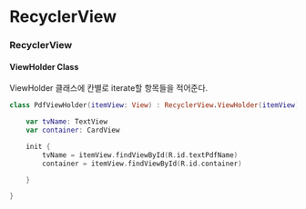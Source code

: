 # RecyclerView

### RecyclerView

#### ViewHolder Class

ViewHolder 클래스에 칸별로 iterate할 항목들을 적어준다.

```kotlin
class PdfViewHolder(itemView: View) : RecyclerView.ViewHolder(itemView) {

    var tvName: TextView
    var container: CardView

    init {
        tvName = itemView.findViewById(R.id.textPdfName)
        container = itemView.findViewById(R.id.container)

    }

}
```


